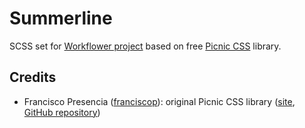 # Summerline
SCSS set for [Workflower project](https://github.com/therealdevelopers/workflower) based on free [Picnic CSS](https://github.com/franciscop/picnic) library.

## Credits
- Francisco Presencia ([franciscop](https://github.com/franciscop)): original Picnic CSS library ([site](https://picnicss.com/), [GitHub repository](https://github.com/franciscop/picnic))


